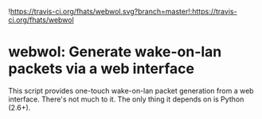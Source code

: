 !https://travis-ci.org/fhats/webwol.svg?branch=master!:https://travis-ci.org/fhats/webwol

# webwol: Generate wake-on-lan packets via a web interface

This script provides one-touch wake-on-lan packet generation from a web interface.
There's not much to it. The only thing it depends on is Python (2.6+).

